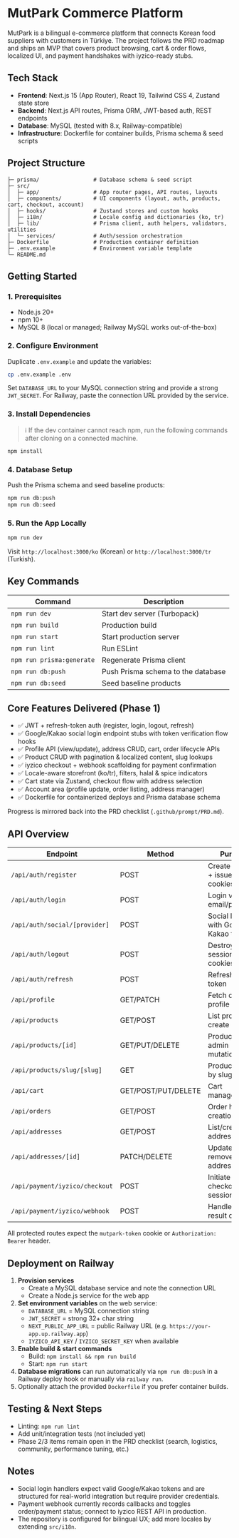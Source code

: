 # MutPark Commerce Platform

MutPark is a bilingual e-commerce platform that connects Korean food suppliers with customers in Türkiye. The project follows the PRD roadmap and ships an MVP that covers product browsing, cart & order flows, localized UI, and payment handshakes with iyzico-ready stubs.

## Tech Stack

- **Frontend**: Next.js 15 (App Router), React 19, Tailwind CSS 4, Zustand state store
- **Backend**: Next.js API routes, Prisma ORM, JWT-based auth, REST endpoints
- **Database**: MySQL (tested with 8.x, Railway-compatible)
- **Infrastructure**: Dockerfile for container builds, Prisma schema & seed scripts

## Project Structure

```
├─ prisma/                 # Database schema & seed script
├─ src/
│  ├─ app/                 # App router pages, API routes, layouts
│  ├─ components/          # UI components (layout, auth, products, cart, checkout, account)
│  ├─ hooks/               # Zustand stores and custom hooks
│  ├─ i18n/                # Locale config and dictionaries (ko, tr)
│  ├─ lib/                 # Prisma client, auth helpers, validators, utilities
│  └─ services/            # Auth/session orchestration
├─ Dockerfile              # Production container definition
├─ .env.example            # Environment variable template
└─ README.md
```

## Getting Started

### 1. Prerequisites

- Node.js 20+
- npm 10+
- MySQL 8 (local or managed; Railway MySQL works out-of-the-box)

### 2. Configure Environment

Duplicate `.env.example` and update the variables:

```bash
cp .env.example .env
```

Set `DATABASE_URL` to your MySQL connection string and provide a strong `JWT_SECRET`. For Railway, paste the connection URL provided by the service.

### 3. Install Dependencies

> ℹ️ If the dev container cannot reach npm, run the following commands after cloning on a connected machine.

```bash
npm install
```

### 4. Database Setup

Push the Prisma schema and seed baseline products:

```bash
npm run db:push
npm run db:seed
```

### 5. Run the App Locally

```bash
npm run dev
```

Visit `http://localhost:3000/ko` (Korean) or `http://localhost:3000/tr` (Turkish).

## Key Commands

| Command | Description |
| --- | --- |
| `npm run dev` | Start dev server (Turbopack) |
| `npm run build` | Production build |
| `npm run start` | Start production server |
| `npm run lint` | Run ESLint |
| `npm run prisma:generate` | Regenerate Prisma client |
| `npm run db:push` | Push Prisma schema to the database |
| `npm run db:seed` | Seed baseline products |

## Core Features Delivered (Phase 1)

- ✅ JWT + refresh-token auth (register, login, logout, refresh)
- ✅ Google/Kakao social login endpoint stubs with token verification flow hooks
- ✅ Profile API (view/update), address CRUD, cart, order lifecycle APIs
- ✅ Product CRUD with pagination & localized content, slug lookups
- ✅ iyzico checkout + webhook scaffolding for payment confirmation
- ✅ Locale-aware storefront (ko/tr), filters, halal & spice indicators
- ✅ Cart state via Zustand, checkout flow with address selection
- ✅ Account area (profile update, order listing, address manager)
- ✅ Dockerfile for containerized deploys and Prisma database schema

Progress is mirrored back into the PRD checklist (`.github/prompt/PRD.md`).

## API Overview

| Endpoint | Method | Purpose |
| --- | --- | --- |
| `/api/auth/register` | POST | Create account + issue session cookies |
| `/api/auth/login` | POST | Login via email/password |
| `/api/auth/social/[provider]` | POST | Social login with Google / Kakao tokens |
| `/api/auth/logout` | POST | Destroy session cookies |
| `/api/auth/refresh` | POST | Refresh access token |
| `/api/profile` | GET/PATCH | Fetch or update profile details |
| `/api/products` | GET/POST | List products or create (admin) |
| `/api/products/[id]` | GET/PUT/DELETE | Product detail & admin mutations |
| `/api/products/slug/[slug]` | GET | Product detail by slug |
| `/api/cart` | GET/POST/PUT/DELETE | Cart management |
| `/api/orders` | GET/POST | Order history & creation |
| `/api/addresses` | GET/POST | List/create addresses |
| `/api/addresses/[id]` | PATCH/DELETE | Update or remove address |
| `/api/payment/iyzico/checkout` | POST | Initiate iyzico checkout session |
| `/api/payment/iyzico/webhook` | POST | Handle iyzico result callbacks |

All protected routes expect the `mutpark-token` cookie or `Authorization: Bearer` header.

## Deployment on Railway

1. **Provision services**
   - Create a MySQL database service and note the connection URL
   - Create a Node.js service for the web app
2. **Set environment variables** on the web service:
   - `DATABASE_URL` = MySQL connection string
   - `JWT_SECRET` = strong 32+ char string
   - `NEXT_PUBLIC_APP_URL` = public Railway URL (e.g. `https://your-app.up.railway.app`)
   - `IYZICO_API_KEY` / `IYZICO_SECRET_KEY` when available
3. **Enable build & start commands**
   - Build: `npm install && npm run build`
   - Start: `npm run start`
4. **Database migrations** can run automatically via `npm run db:push` in a Railway deploy hook or manually via `railway run`.
5. Optionally attach the provided `Dockerfile` if you prefer container builds.

## Testing & Next Steps

- Linting: `npm run lint`
- Add unit/integration tests (not included yet)
- Phase 2/3 items remain open in the PRD checklist (search, logistics, community, performance tuning, etc.)

## Notes

- Social login handlers expect valid Google/Kakao tokens and are structured for real-world integration but require provider credentials.
- Payment webhook currently records callbacks and toggles order/payment status; connect to iyzico REST API in production.
- The repository is configured for bilingual UX; add more locales by extending `src/i18n`.
